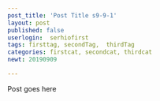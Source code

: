 ```yaml
---
post_title: 'Post Title s9-9-1'
layout: post
published: false
userlogin:  serhiofirst
tags: firsttag, secondTag,  thirdTag
categories: firstcat, secondcat, thirdcat
newt: 20190909

---
```

Post goes here
